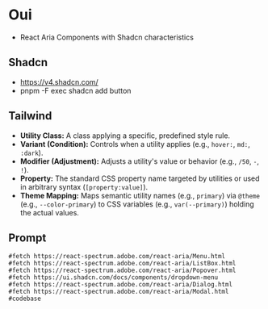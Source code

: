 # Oui

- React Aria Components with Shadcn characteristics

## Shadcn

- https://v4.shadcn.com/
- pnpm -F <PACKAGE-NAME> exec shadcn add button

## Tailwind

- **Utility Class:** A class applying a specific, predefined style rule.
- **Variant (Condition):** Controls when a utility applies (e.g., `hover:`, `md:`, `:dark`).
- **Modifier (Adjustment):** Adjusts a utility's value or behavior (e.g., `/50`, `-`, `!`).
- **Property:** The standard CSS property name targeted by utilities or used in arbitrary syntax (`[property:value]`).
- **Theme Mapping:** Maps semantic utility names (e.g., `primary`) via `@theme` (e.g., `--color-primary`) to CSS variables (e.g., `var(--primary)`) holding the actual values.

## Prompt

```
#fetch https://react-spectrum.adobe.com/react-aria/Menu.html
#fetch https://react-spectrum.adobe.com/react-aria/ListBox.html
#fetch https://react-spectrum.adobe.com/react-aria/Popover.html
#fetch https://ui.shadcn.com/docs/components/dropdown-menu
#fetch https://react-spectrum.adobe.com/react-aria/Dialog.html
#fetch https://react-spectrum.adobe.com/react-aria/Modal.html
#codebase
```